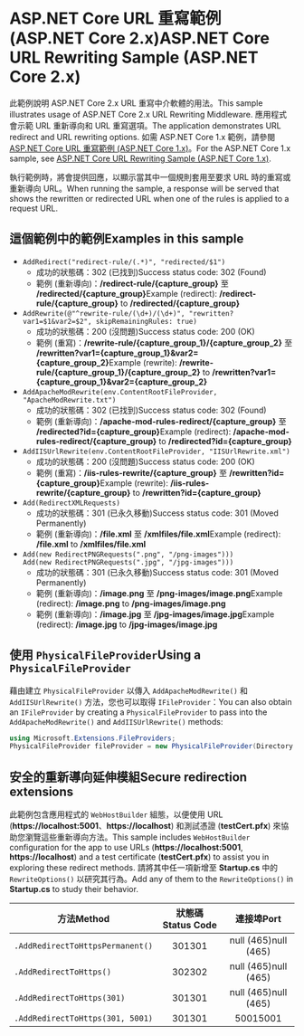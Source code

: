 # <a name="aspnet-core-url-rewriting-sample-aspnet-core-2x"></a><span data-ttu-id="a44f8-101">ASP.NET Core URL 重寫範例 (ASP.NET Core 2.x)</span><span class="sxs-lookup"><span data-stu-id="a44f8-101">ASP.NET Core URL Rewriting Sample (ASP.NET Core 2.x)</span></span>

<span data-ttu-id="a44f8-102">此範例說明 ASP.NET Core 2.x URL 重寫中介軟體的用法。</span><span class="sxs-lookup"><span data-stu-id="a44f8-102">This sample illustrates usage of ASP.NET Core 2.x URL Rewriting Middleware.</span></span> <span data-ttu-id="a44f8-103">應用程式會示範 URL 重新導向和 URL 重寫選項。</span><span class="sxs-lookup"><span data-stu-id="a44f8-103">The application demonstrates URL redirect and URL rewriting options.</span></span> <span data-ttu-id="a44f8-104">如需 ASP.NET Core 1.x 範例，請參閱 [ASP.NET Core URL 重寫範例 (ASP.NET Core 1.x)](https://github.com/aspnet/Docs/tree/master/aspnetcore/fundamentals/url-rewriting/samples/1.x)。</span><span class="sxs-lookup"><span data-stu-id="a44f8-104">For the ASP.NET Core 1.x sample, see [ASP.NET Core URL Rewriting Sample (ASP.NET Core 1.x)](https://github.com/aspnet/Docs/tree/master/aspnetcore/fundamentals/url-rewriting/samples/1.x).</span></span>

<span data-ttu-id="a44f8-105">執行範例時，將會提供回應，以顯示當其中一個規則套用至要求 URL 時的重寫或重新導向 URL。</span><span class="sxs-lookup"><span data-stu-id="a44f8-105">When running the sample, a response will be served that shows the rewritten or redirected URL when one of the rules is applied to a request URL.</span></span>

## <a name="examples-in-this-sample"></a><span data-ttu-id="a44f8-106">這個範例中的範例</span><span class="sxs-lookup"><span data-stu-id="a44f8-106">Examples in this sample</span></span>

* `AddRedirect("redirect-rule/(.*)", "redirected/$1")`
  - <span data-ttu-id="a44f8-107">成功的狀態碼：302 (已找到)</span><span class="sxs-lookup"><span data-stu-id="a44f8-107">Success status code: 302 (Found)</span></span>
  - <span data-ttu-id="a44f8-108">範例 (重新導向)：**/redirect-rule/{capture_group}** 至 **/redirected/{capture_group}**</span><span class="sxs-lookup"><span data-stu-id="a44f8-108">Example (redirect): **/redirect-rule/{capture_group}** to **/redirected/{capture_group}**</span></span>
* `AddRewrite(@"^rewrite-rule/(\d+)/(\d+)", "rewritten?var1=$1&var2=$2", skipRemainingRules: true)`
  - <span data-ttu-id="a44f8-109">成功的狀態碼：200 (沒問題)</span><span class="sxs-lookup"><span data-stu-id="a44f8-109">Success status code: 200 (OK)</span></span>
  - <span data-ttu-id="a44f8-110">範例 (重寫)：**/rewrite-rule/{capture_group_1}/{capture_group_2}** 至 **/rewritten?var1={capture_group_1}&var2={capture_group_2}**</span><span class="sxs-lookup"><span data-stu-id="a44f8-110">Example (rewrite): **/rewrite-rule/{capture_group_1}/{capture_group_2}** to **/rewritten?var1={capture_group_1}&var2={capture_group_2}**</span></span>
* `AddApacheModRewrite(env.ContentRootFileProvider, "ApacheModRewrite.txt")`
  - <span data-ttu-id="a44f8-111">成功的狀態碼：302 (已找到)</span><span class="sxs-lookup"><span data-stu-id="a44f8-111">Success status code: 302 (Found)</span></span>
  - <span data-ttu-id="a44f8-112">範例 (重新導向)：**/apache-mod-rules-redirect/{capture_group}** 至 **/redirected?id={capture_group}**</span><span class="sxs-lookup"><span data-stu-id="a44f8-112">Example (redirect): **/apache-mod-rules-redirect/{capture_group}** to **/redirected?id={capture_group}**</span></span>
* `AddIISUrlRewrite(env.ContentRootFileProvider, "IISUrlRewrite.xml")`
  - <span data-ttu-id="a44f8-113">成功的狀態碼：200 (沒問題)</span><span class="sxs-lookup"><span data-stu-id="a44f8-113">Success status code: 200 (OK)</span></span>
  - <span data-ttu-id="a44f8-114">範例 (重寫)：**/iis-rules-rewrite/{capture_group}** 至 **/rewritten?id={capture_group}**</span><span class="sxs-lookup"><span data-stu-id="a44f8-114">Example (rewrite): **/iis-rules-rewrite/{capture_group}** to **/rewritten?id={capture_group}**</span></span>
* `Add(RedirectXMLRequests)`
  - <span data-ttu-id="a44f8-115">成功的狀態碼：301 (已永久移動)</span><span class="sxs-lookup"><span data-stu-id="a44f8-115">Success status code: 301 (Moved Permanently)</span></span>
  - <span data-ttu-id="a44f8-116">範例 (重新導向)：**/file.xml** 至 **/xmlfiles/file.xml**</span><span class="sxs-lookup"><span data-stu-id="a44f8-116">Example (redirect): **/file.xml** to **/xmlfiles/file.xml**</span></span>
* `Add(new RedirectPNGRequests(".png", "/png-images")))`<br>`Add(new RedirectPNGRequests(".jpg", "/jpg-images")))`
  - <span data-ttu-id="a44f8-117">成功的狀態碼：301 (已永久移動)</span><span class="sxs-lookup"><span data-stu-id="a44f8-117">Success status code: 301 (Moved Permanently)</span></span>
  - <span data-ttu-id="a44f8-118">範例 (重新導向)：**/image.png** 至 **/png-images/image.png**</span><span class="sxs-lookup"><span data-stu-id="a44f8-118">Example (redirect): **/image.png** to **/png-images/image.png**</span></span>
  - <span data-ttu-id="a44f8-119">範例 (重新導向)：**/image.jpg** 至 **/jpg-images/image.jpg**</span><span class="sxs-lookup"><span data-stu-id="a44f8-119">Example (redirect): **/image.jpg** to **/jpg-images/image.jpg**</span></span>

## <a name="using-a-physicalfileprovider"></a><span data-ttu-id="a44f8-120">使用 `PhysicalFileProvider`</span><span class="sxs-lookup"><span data-stu-id="a44f8-120">Using a `PhysicalFileProvider`</span></span>
<span data-ttu-id="a44f8-121">藉由建立 `PhysicalFileProvider` 以傳入 `AddApacheModRewrite()` 和 `AddIISUrlRewrite()` 方法，您也可以取得 `IFileProvider`：</span><span class="sxs-lookup"><span data-stu-id="a44f8-121">You can also obtain an `IFileProvider` by creating a `PhysicalFileProvider` to pass into the `AddApacheModRewrite()` and `AddIISUrlRewrite()` methods:</span></span>
```csharp
using Microsoft.Extensions.FileProviders;
PhysicalFileProvider fileProvider = new PhysicalFileProvider(Directory.GetCurrentDirectory());
```
## <a name="secure-redirection-extensions"></a><span data-ttu-id="a44f8-122">安全的重新導向延伸模組</span><span class="sxs-lookup"><span data-stu-id="a44f8-122">Secure redirection extensions</span></span>
<span data-ttu-id="a44f8-123">此範例包含應用程式的 `WebHostBuilder` 組態，以便使用 URL (**https://localhost:5001**、**https://localhost**) 和測試憑證 (**testCert.pfx**) 來協助您瀏覽這些重新導向方法。</span><span class="sxs-lookup"><span data-stu-id="a44f8-123">This sample includes `WebHostBuilder` configuration for the app to use URLs (**https://localhost:5001**, **https://localhost**) and a test certificate (**testCert.pfx**) to assist you in exploring these redirect methods.</span></span> <span data-ttu-id="a44f8-124">請將其中任一項新增至 **Startup.cs** 中的 `RewriteOptions()` 以研究其行為。</span><span class="sxs-lookup"><span data-stu-id="a44f8-124">Add any of them to the `RewriteOptions()` in **Startup.cs** to study their behavior.</span></span>

<span data-ttu-id="a44f8-125">方法</span><span class="sxs-lookup"><span data-stu-id="a44f8-125">Method</span></span> | <span data-ttu-id="a44f8-126">狀態碼</span><span class="sxs-lookup"><span data-stu-id="a44f8-126">Status Code</span></span> | <span data-ttu-id="a44f8-127">連接埠</span><span class="sxs-lookup"><span data-stu-id="a44f8-127">Port</span></span>
--- | :---: | :---:
`.AddRedirectToHttpsPermanent()` | <span data-ttu-id="a44f8-128">301</span><span class="sxs-lookup"><span data-stu-id="a44f8-128">301</span></span> | <span data-ttu-id="a44f8-129">null (465)</span><span class="sxs-lookup"><span data-stu-id="a44f8-129">null (465)</span></span>
`.AddRedirectToHttps()` | <span data-ttu-id="a44f8-130">302</span><span class="sxs-lookup"><span data-stu-id="a44f8-130">302</span></span> | <span data-ttu-id="a44f8-131">null (465)</span><span class="sxs-lookup"><span data-stu-id="a44f8-131">null (465)</span></span>
`.AddRedirectToHttps(301)` | <span data-ttu-id="a44f8-132">301</span><span class="sxs-lookup"><span data-stu-id="a44f8-132">301</span></span> | <span data-ttu-id="a44f8-133">null (465)</span><span class="sxs-lookup"><span data-stu-id="a44f8-133">null (465)</span></span>
`.AddRedirectToHttps(301, 5001)` | <span data-ttu-id="a44f8-134">301</span><span class="sxs-lookup"><span data-stu-id="a44f8-134">301</span></span> | <span data-ttu-id="a44f8-135">5001</span><span class="sxs-lookup"><span data-stu-id="a44f8-135">5001</span></span>
